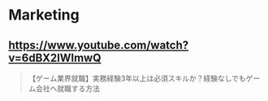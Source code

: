 # Marketing

## https://www.youtube.com/watch?v=6dBX2lWImwQ

> 【ゲーム業界就職】実務経験3年以上は必須スキルか？経験なしでもゲーム会社へ就職する方法 
